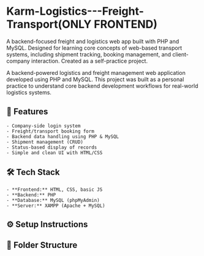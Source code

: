 # Karm-Logistics---Freight-Transport(ONLY FRONTEND)
A backend-focused freight and logistics web app built with PHP and MySQL. Designed for learning core concepts of web-based transport systems, including shipment tracking, booking management, and client-company interaction. Created as a self-practice project.

A backend-powered logistics and freight management web application developed using PHP and MySQL. This project was built as a personal practice to understand core backend development workflows for real-world logistics systems.

## 🚚 Features

    - Company-side login system
    - Freight/transport booking form
    - Backend data handling using PHP & MySQL
    - Shipment management (CRUD)
    - Status-based display of records
    - Simple and clean UI with HTML/CSS

## 🛠️ Tech Stack

    - **Frontend:** HTML, CSS, basic JS
    - **Backend:** PHP
    - **Database:** MySQL (phpMyAdmin)
    - **Server:** XAMPP (Apache + MySQL)

## ⚙️ Setup Instructions

## 📁 Folder Structure


